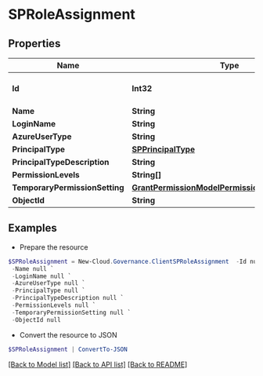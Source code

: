# SPRoleAssignment
## Properties

Name | Type | Description | Notes
------------ | ------------- | ------------- | -------------
**Id** | **Int32** |  | [optional] [default to 0]
**Name** | **String** |  | [optional] 
**LoginName** | **String** |  | [optional] 
**AzureUserType** | **String** |  | [optional] 
**PrincipalType** | [**SPPrincipalType**](SPPrincipalType.md) |  | [optional] 
**PrincipalTypeDescription** | **String** |  | [optional] 
**PermissionLevels** | **String[]** |  | [optional] 
**TemporaryPermissionSetting** | [**GrantPermissionModelPermissionDurationSettings**](GrantPermissionModelPermissionDurationSettings.md) |  | [optional] 
**ObjectId** | **String** |  | [optional] 

## Examples

- Prepare the resource
```powershell
$SPRoleAssignment = New-Cloud.Governance.ClientSPRoleAssignment  -Id null `
 -Name null `
 -LoginName null `
 -AzureUserType null `
 -PrincipalType null `
 -PrincipalTypeDescription null `
 -PermissionLevels null `
 -TemporaryPermissionSetting null `
 -ObjectId null
```

- Convert the resource to JSON
```powershell
$SPRoleAssignment | ConvertTo-JSON
```

[[Back to Model list]](../README.md#documentation-for-models) [[Back to API list]](../README.md#documentation-for-api-endpoints) [[Back to README]](../README.md)

